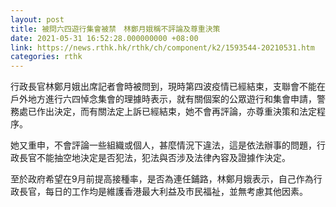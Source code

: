 ```yaml
---
layout: post
title: 被問六四遊行集會被禁　林鄭月娥稱不評論及尊重決策
date: 2021-05-31 16:52:28.000000000 +08:00
link: https://news.rthk.hk/rthk/ch/component/k2/1593544-20210531.htm
categories: rthk
---
```


行政長官林鄭月娥出席記者會時被問到，現時第四波疫情已經結束，支聯會不能在戶外地方進行六四悼念集會的理據時表示，就有關個案的公眾遊行和集會申請，警務處已作出決定，而有關法定上訴已經結束，她不會再評論，亦尊重決策和法定程序。

她又重申，不會評論一些組織或個人，甚麼情況下違法，這是依法辦事的問題，行政長官不能抽空地決定是否犯法，犯法與否涉及法律內容及證據作決定。

至於政府希望在9月前提高接種率，是否為連任鋪路，林鄭月娥表示，自己作為行政長官，每日的工作均是維護香港最大利益及市民福祉，並無考慮其他因素。
